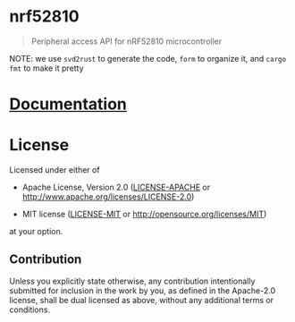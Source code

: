 # nrf52810

> Peripheral access API for nRF52810 microcontroller

NOTE: we use `svd2rust` to generate the code, `form` to organize it, and `cargo fmt` to make it pretty

# [Documentation](https://docs.rs/nrf52810-pac)

# License

Licensed under either of

- Apache License, Version 2.0 ([LICENSE-APACHE](LICENSE-APACHE) or
  http://www.apache.org/licenses/LICENSE-2.0)

- MIT license ([LICENSE-MIT](LICENSE-MIT) or http://opensource.org/licenses/MIT)

at your option.

## Contribution

Unless you explicitly state otherwise, any contribution intentionally submitted
for inclusion in the work by you, as defined in the Apache-2.0 license, shall be
dual licensed as above, without any additional terms or conditions.
